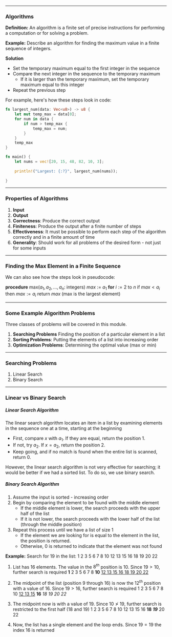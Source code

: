 - - -
### Algorithms
**Definition:** An algorithm is a finite set of precise instructions for performing a computation or for solving a problem.

**Example:** Describe an algorithm for finding the maximum value in a finite sequence of integers.

**Solution**
- Set the temporary maximum equal to the first integer in the sequence
- Compare the next integer in the sequence to the temporary maximum
	- If it is larger than the temporary maximum, set the temporary maximum equal to this integer
- Repeat the previous step

For example, here's how these steps look in code:
```rust
fn largest_num(data: Vec<u8>) -> u8 {
    let mut temp_max = data[0];
    for num in data {
        if num > temp_max {
            temp_max = num;
        }
    }
    temp_max
}

fn main() {
    let nums = vec![20, 15, 48, 82, 10, 3];
    
    println!("Largest: {:?}", largest_num(nums));
    
}
```

- - -
### Properties of Algorithms
1. **Input**
2. **Output**
3. **Correctness**: Produce the correct output
4. **Finiteness**: Produce the output after a finite number of steps
5. **Effectiveness**: It must be possible to perform each step of the algorithm correctly and in a finite amount of time
6. **Generality**: Should work for all problems of the desired form - not just for some inputs

- - -
### Finding the Max Element in a Finite Sequence
We can also see how the steps look in pseudocode:

**procedure** max($a_1,a_{2},\dots,a_{n}$: integers)
$max$ := $a_{1}$
**for** $i:=2$ to $n$
	if $max < a_i$ then $max := a_i$
return $max$ (max is the largest element)

- - -
### Some Example Algorithm Problems
Three classes of problems will be covered in this module.

1. **Searching Problems** Finding the position of a particular element in a list
2. **Sorting Problems**: Putting the elements of a list into increasing order
3. **Optimization Problems**: Determining the optimal value (max or min)

- - -
### Searching Problems
1. Linear Search
2. Binary Search

- - -
### Linear vs Binary Search
##### Linear Search Algorithm
The linear search algorithm locates an item in a list by examining elements in the sequence one at a time, starting at the beginning
- First, compare $x$ with $a_1$. If they are equal, return the position 1.
- If not, try $a_2$. If $x=a_2$, return the position 2.
- Keep going, and if no match is found when the entire list is scanned, return 0.

However, the linear search algorithm is not very effective for searching; it would be better if we had a sorted list. To do so, we use binary search.

##### Binary Search Algorithm
1. Assume the input is sorted - increasing order
2. Begin by comparing the element to be found with the middle element
	- If the middle element is lower, the search proceeds with the upper half of the list
	- If it is not lower, the search proceeds with the lower half of the list (through the middle position)
3. Repeat this process until we have a list of size 1
	- If the element we are looking for is equal to the element in the list, the position is returned.
	- Otherwise, 0 is returned to indicate that the element was not found

**Example:** Search for 19 in the list:
1 2 3 5 6 7 8 10 12 13 15 16 18 19 20 22

1. List has 16 elements. The value in the $8^{th}$ position is $10$. Since $19>10$, further search is required
	**1** 2 3 5 6 7 8 **10** <u>12 13 15 16 18 19 20 22</u>

2. The midpoint of the list (position $9$ through $16$) is now the $12^{th}$ position with a value of 16. Since $19>16$, further search is required
	1 2 3 5 6 7 8 10 <u>12 13 15</u> **16** *18 19 20 22*

3. The midpoint now is with a value of $19$. Since $10 \ngtr 19$, further search is restricted to the first half ($18$ and $19$)
	1 2 3 5 6 7 8 10 12 13 15 16 **18** ***19*** 20 22

4. Now, the list has a single element and the loop ends. Since $19=19$ the index 16 is returned